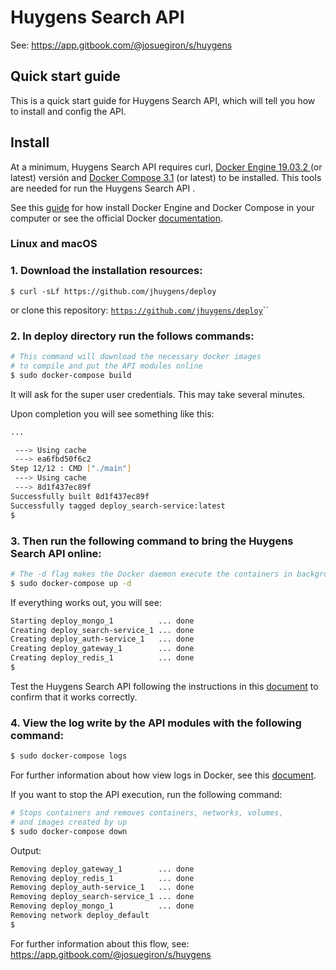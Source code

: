 # Huygens Search API

See: https://app.gitbook.com/@josuegiron/s/huygens

## Quick start guide
This is a quick start guide for Huygens Search API, which will tell you how to install and config the API.

## Install

At a minimum, Huygens Search API requires curl, [Docker Engine 19.03.2 ](https://docs.docker.com/engine/)\(or latest\) versión and [Docker Compose 3.1](https://docs.docker.com/compose/install/) \(or latest\) to be installed. This tools are needed for run the Huygens Search API .

See this [guide](https://www.digitalocean.com/community/tutorials/how-to-install-and-use-docker-compose-on-ubuntu-20-04) for how install Docker Engine and Docker Compose in your computer or see the official Docker [documentation](https://docs.docker.com/get-docker/).

### Linux and macOS

### 1. Download the installation resources:

```
$ curl -sLf https://github.com/jhuygens/deploy
```

 or clone this repository: [`https://github.com/jhuygens/deploy`](https://github.com/jhuygens/deploy)\`\`

### 2. In deploy directory run the follows commands:

```bash
# This command will download the necessary docker images 
# to compile and put the API modules online
$ sudo docker-compose build
```

It will ask for the super user credentials. This may take several minutes.

Upon completion you will see something like this:

```bash
...

 ---> Using cache
 ---> ea6fbd50f6c2
Step 12/12 : CMD ["./main"]
 ---> Using cache
 ---> 8d1f437ec89f
Successfully built 8d1f437ec89f
Successfully tagged deploy_search-service:latest
$
```

### 3. Then run the following command to bring the Huygens Search API online:

```bash
# The -d flag makes the Docker daemon execute the containers in background
$ sudo docker-compose up -d
```

If everything works out, you will see:

```bash
Starting deploy_mongo_1          ... done
Creating deploy_search-service_1 ... done
Creating deploy_auth-service_1   ... done
Creating deploy_gateway_1        ... done
Creating deploy_redis_1          ... done
$
```

Test the Huygens Search API following the instructions in this [document](../api-reference/endpoint-reference/) to confirm that it works correctly.

### 4. View the log write by the API modules with the following command:

```bash
$ sudo docker-compose logs
```

For further information about how view logs in Docker, see this [document](https://docs.docker.com/config/containers/logging/). 

If you want to stop the API execution, run the following command:

```bash
# Stops containers and removes containers, networks, volumes, 
# and images created by up
$ sudo docker-compose down
```

Output:

```bash
Removing deploy_gateway_1        ... done
Removing deploy_redis_1          ... done
Removing deploy_auth-service_1   ... done
Removing deploy_search-service_1 ... done
Removing deploy_mongo_1          ... done
Removing network deploy_default
$
```

For further information about this flow, see: https://app.gitbook.com/@josuegiron/s/huygens
